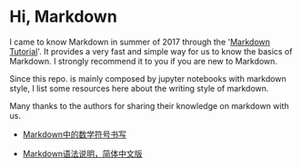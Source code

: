 # Hi, Markdown

I came to know Markdown in summer of 2017 through the 
'[Markdown Tutorial](http://commonmark.org/help/tutorial/)'.
It provides a very fast and simple way for us to know the basics of
Markdown. I strongly recommend it to you if you are new to Markdown.

Since this repo. is mainly composed by jupyter notebooks
with markdown style, I list some resources here about the
writing style of markdown.

Many thanks to the authors for sharing their 
knowledge on markdown with us.

- [Markdown中的数学符号书写](http://jzqt.github.io/2015/06/30/Markdown%E4%B8%AD%E5%86%99%E6%95%B0%E5%AD%A6%E5%85%AC%E5%BC%8F/)

- [Markdown语法说明，简体中文版](http://wowubuntu.com/markdown/#link)
